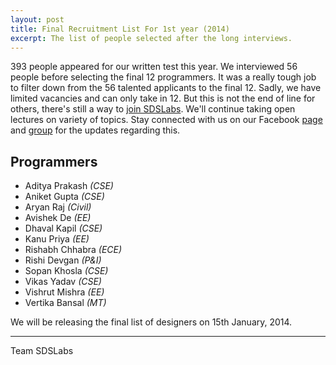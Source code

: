 ```yaml
---
layout: post
title: Final Recruitment List For 1st year (2014)
excerpt: The list of people selected after the long interviews.
---
```


393 people appeared for our written test this year. We interviewed 56 people before selecting the final 12 programmers. It was a really tough job to filter down from the 56 talented applicants to the final 12. Sadly, we have limited vacancies and can only take in 12. But this is not the end of line for others, there's still a way to [join SDSLabs](/2014/01/how-to-join-sdslabs/). We'll continue taking open lectures on variety of topics. Stay connected with us on our Facebook [page](http://facebook.com/sdslabs) and [group](http://facebook.com/groups/sdswebdev) for the updates regarding this.

## Programmers

* Aditya Prakash _(CSE)_
* Aniket Gupta _(CSE)_
* Aryan Raj _(Civil)_
* Avishek De _(EE)_
* Dhaval Kapil _(CSE)_
* Kanu Priya _(EE)_
* Rishabh Chhabra _(ECE)_
* Rishi Devgan _(P&I)_
* Sopan Khosla _(CSE)_
* Vikas Yadav _(CSE)_
* Vishrut Mishra _(EE)_
* Vertika Bansal _(MT)_

We will be releasing the final list of designers on 15th January, 2014.

---
Team SDSLabs
